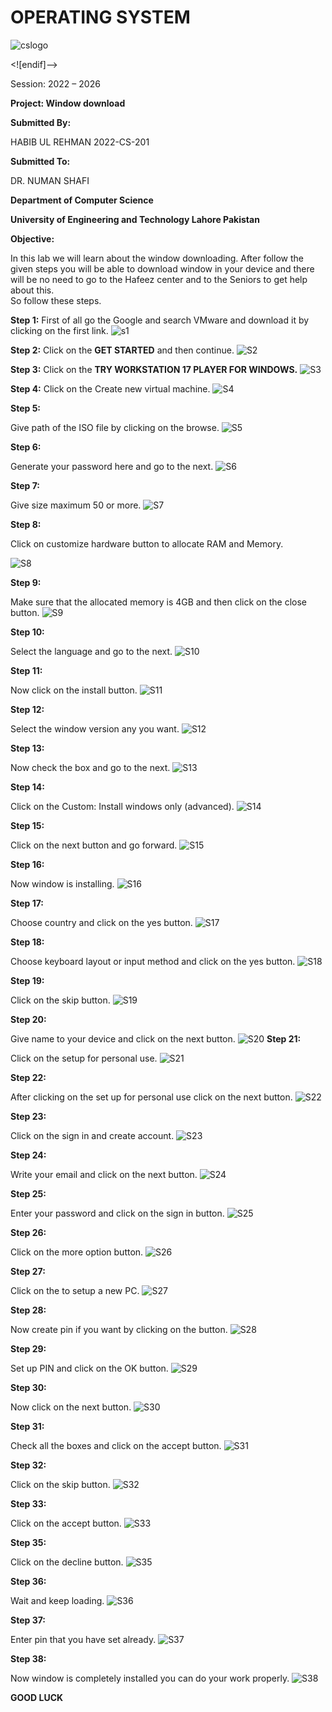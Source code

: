 # OPERATING SYSTEM

![cslogo](Windows%20Installation%20SS/cslogo.jpeg)

<![endif]-->

Session: 2022 – 2026

**Project: Window download**

**Submitted By:**

HABIB UL REHMAN  2022-CS-201

**Submitted To:**

DR. NUMAN SHAFI

**Department of Computer Science**

**University of Engineering and Technology Lahore Pakistan**


**Objective:**

In this lab we will learn about the window downloading. After follow the given steps you will be able to download window in your device and there will be no need to go to the Hafeez center and to the Seniors to get help about this.  
So follow these steps.  

**Step 1:**
First of all go the Google and search VMware and download it by clicking on the first link.
![s1](Windows%20Installation%20SS/44.png)

**Step 2:**
Click on the **GET STARTED** and then continue.
![S2](Windows%20Installation%20SS/1.jpg)

**Step 3:**
Click on the **TRY WORKSTATION 17 PLAYER FOR WINDOWS.**
![S3](Windows%20Installation%20SS/2.jpg)

**Step 4:**
Click on the Create new virtual machine.
![S4](Windows%20Installation%20SS/3.jpg)


**Step 5:**

Give path of the ISO file by clicking on the browse.
![S5](Windows%20Installation%20SS/4.jpg)

**Step 6:**

Generate your password here and go to the next.
![S6](Windows%20Installation%20SS/5.jpg)


**Step 7:**

Give size maximum 50 or more.
![S7](Windows%20Installation%20SS/6.jpg)

**Step 8:**

Click on customize hardware button to allocate RAM and Memory.

![S8](Windows%20Installation%20SS/7.jpg)

**Step 9:**

Make sure that the allocated memory is 4GB and then click on the close button.
![S9](Windows%20Installation%20SS/8.jpg)

**Step 10:**

Select the language and go to the next.
![S10](Windows%20Installation%20SS/9.jpg)

**Step 11:**

Now click on the install button.
![S11](Windows%20Installation%20SS/10.jpg)

**Step 12:**

Select the window version any you want.
![S12](Windows%20Installation%20SS/11.jpg)

**Step 13:**

Now check the box and go to the next.
![S13](Windows%20Installation%20SS/12.jpg)

**Step 14:**

Click on the Custom: Install windows only (advanced).
![S14](Windows%20Installation%20SS/13.jpg)

**Step 15:**

Click on the next button and go forward.
![S15](Windows%20Installation%20SS/14.jpg)

**Step 16:**

Now window is installing.
![S16](Windows%20Installation%20SS/15.jpg)

**Step 17:**

Choose country and click on the yes button.
![S17](Windows%20Installation%20SS/17.png)

**Step 18:**

Choose keyboard layout or input method and click on the yes button.
![S18](Windows%20Installation%20SS/18.png)

**Step 19:**

Click on the skip button.
![S19](Windows%20Installation%20SS/19.png)

**Step 20:**

Give name to your device and click on the next button.
![S20](Windows%20Installation%20SS/22.png)
**Step 21:**

Click on the setup for personal use.
![S21](Windows%20Installation%20SS/23.png)

**Step 22:**

After clicking on the set up for personal use click on the next button.
![S22](Windows%20Installation%20SS/24.png)

**Step 23:**

Click on the sign in and create account.
![S23](Windows%20Installation%20SS/25.png)

**Step 24:**

Write your email and click on the next button.
![S24](Windows%20Installation%20SS/27.png)

**Step 25:**

Enter your password and click on the sign in button.
![S25](Windows%20Installation%20SS/28.png)

**Step 26:**

Click on the more option button.
![S26](Windows%20Installation%20SS/29.png)

**Step 27:**

Click on the to setup a new PC.
![S27](Windows%20Installation%20SS/30.png)

**Step 28:**

Now create pin if you want by clicking on the button.
![S28](Windows%20Installation%20SS/31.png)

**Step 29:**

Set up PIN and click on the OK button.
![S29](Windows%20Installation%20SS/32.png)

**Step 30:**

Now click on the next button.
![S30](Windows%20Installation%20SS/33.png)

**Step 31:**

Check all the boxes and click on the accept button.
![S31](Windows%20Installation%20SS/34.png)

**Step 32:**

Click on the skip button.
![S32](Windows%20Installation%20SS/35.png)

**Step 33:**

Click on the accept button.
![S33](Windows%20Installation%20SS/35.png)

**Step 35:**

Click on the decline button.
![S35](Windows%20Installation%20SS/38.png)

**Step 36:**

Wait and keep loading.
![S36](Windows%20Installation%20SS/39.png)

**Step 37:**

Enter pin that you have set already.
![S37](Windows%20Installation%20SS/43.png)

**Step 38:**

Now window is completely installed you can do your work properly.
![S38](Windows%20Installation%20SS/40.png)

**GOOD LUCK**





